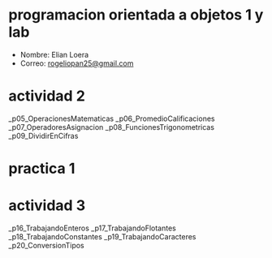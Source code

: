 # programacion orientada a objetos 1 y lab 

- Nombre: Elian Loera 
- Correo: rogeliopan25@gmail.com

# actividad 2

_p05_OperacionesMatematicas
_p06_PromedioCalificaciones
_p07_OperadoresAsignacion
_p08_FuncionesTrigonometricas
_p09_DividirEnCifras

# practica 1

# actividad 3

_p16_TrabajandoEnteros
_p17_TrabajandoFlotantes
_p18_TrabajandoConstantes
_p19_TrabajandoCaracteres
_p20_ConversionTipos

